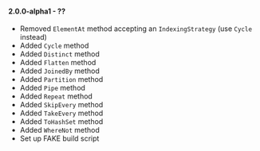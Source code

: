 #### 2.0.0-alpha1 - ??
* Removed `ElementAt` method accepting an `IndexingStrategy` (use `Cycle` instead)
* Added `Cycle` method
* Added `Distinct` method
* Added `Flatten` method
* Added `JoinedBy` method
* Added `Partition` method
* Added `Pipe` method
* Added `Repeat` method
* Added `SkipEvery` method
* Added `TakeEvery` method
* Added `ToHashSet` method
* Added `WhereNot` method
* Set up FAKE build script

